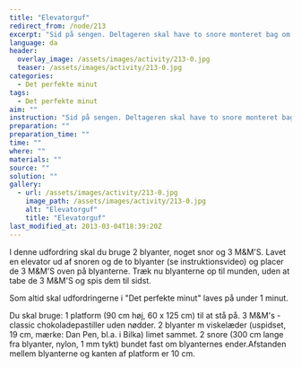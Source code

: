 ```yaml
---
title: "Elevatorguf"
redirect_from: /node/213
excerpt: "Sid på sengen. Deltageren skal have to snore monteret bag om ørerne, således at snorene, der skal trækkes i, falder ned bag ørerne. Blyanterne med M&M's ligger på gulvet foran deltageren med mm's. Når udfordringen starter, skal deltageren trække i venstre snor med venstre hånd og højre snor med højre hånd, så blyanterne begynder at bevæge sig opad. Snorene må ikke krydses og må ikke trykkes mod kroppen for at holdes fast. Deltageren må gerne samle snorene og holde dem med én hånd, når der skal skiftes greb, men der må ikke hejses på denne måde. Falder en M&M ned af blyanterne, er udfordringen mislykket - og man må starte forfra. For at bestå udfordringen skal deltageren vha. to sammenlimede blyanter og to snore hejse 3 M&M's op fra gulvet og ind i munden inden for tidsgrænsen på 1 minut."
language: da
header:
  overlay_image: /assets/images/activity/213-0.jpg
  teaser: /assets/images/activity/213-0.jpg
categories: 
  - Det perfekte minut
tags: 
  - Det perfekte minut
aim: ""
instruction: "Sid på sengen. Deltageren skal have to snore monteret bag om ørerne, således at snorene, der skal trækkes i, falder ned bag ørerne. Blyanterne med M&M's ligger på gulvet foran deltageren med mm's. Når udfordringen starter, skal deltageren trække i venstre snor med venstre hånd og højre snor med højre hånd, så blyanterne begynder at bevæge sig opad. Snorene må ikke krydses og må ikke trykkes mod kroppen for at holdes fast. Deltageren må gerne samle snorene og holde dem med én hånd, når der skal skiftes greb, men der må ikke hejses på denne måde. Falder en M&M ned af blyanterne, er udfordringen mislykket - og man må starte forfra. For at bestå udfordringen skal deltageren vha. to sammenlimede blyanter og to snore hejse 3 M&M's op fra gulvet og ind i munden inden for tidsgrænsen på 1 minut."
preparation: ""
preparation_time: ""
time: ""
where: ""
materials: ""
source: ""
solution: ""
gallery:
  - url: /assets/images/activity/213-0.jpg
    image_path: /assets/images/activity/213-0.jpg
    alt: "Elevatorguf"
    title: "Elevatorguf"
last_modified_at: 2013-03-04T18:39:20Z
---
```

I denne udfordring skal du bruge 2 blyanter, noget snor og 3 M&M'S. Lavet en elevator ud af snoren og de to blyanter (se instruktionsvideo) og placer de 3 M&M'S oven på blyanterne. Træk nu blyanterne op til munden, uden at tabe de 3 M&M'S og spis dem til sidst.

Som altid skal udfordringerne i "Det perfekte minut" laves på under 1 minut.

Du skal bruge: 1 platform (90 cm høj, 60 x 125 cm) til at stå på. 3 M&M's - classic chokoladepastiller uden nødder. 2 blyanter m viskelæder (uspidset, 19 cm, mærke: Dan Pen, bl.a. i Bilka) limet sammet. 2 snore (300 cm lange fra blyanter, nylon, 1 mm tykt) bundet fast om blyanternes ender.Afstanden mellem blyanterne og kanten af platform er 10 cm.
